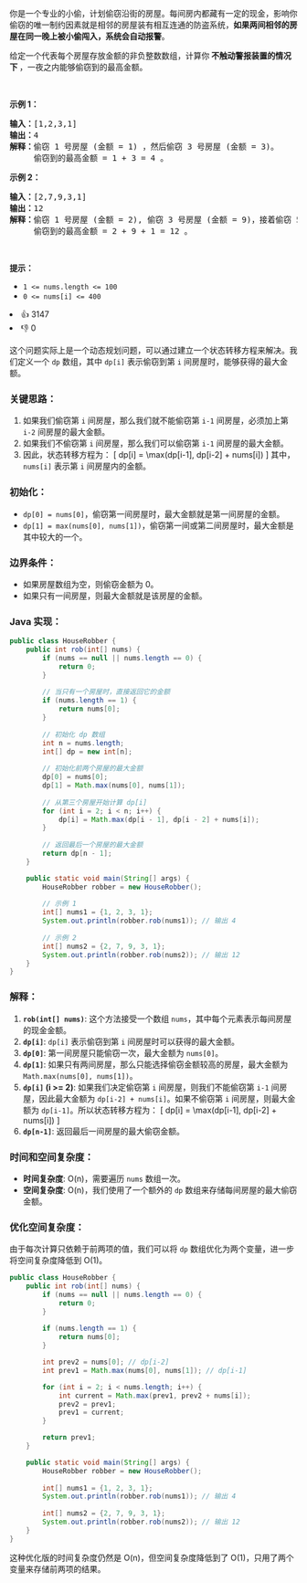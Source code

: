 <p>你是一个专业的小偷，计划偷窃沿街的房屋。每间房内都藏有一定的现金，影响你偷窃的唯一制约因素就是相邻的房屋装有相互连通的防盗系统，<strong>如果两间相邻的房屋在同一晚上被小偷闯入，系统会自动报警</strong>。</p>

<p>给定一个代表每个房屋存放金额的非负整数数组，计算你<strong> 不触动警报装置的情况下 </strong>，一夜之内能够偷窃到的最高金额。</p>

<p>&nbsp;</p>

<p><strong>示例 1：</strong></p>

<pre>
<strong>输入：</strong>[1,2,3,1]
<strong>输出：</strong>4
<strong>解释：</strong>偷窃 1 号房屋 (金额 = 1) ，然后偷窃 3 号房屋 (金额 = 3)。
&nbsp;    偷窃到的最高金额 = 1 + 3 = 4 。</pre>

<p><strong>示例 2：</strong></p>

<pre>
<strong>输入：</strong>[2,7,9,3,1]
<strong>输出：</strong>12
<strong>解释：</strong>偷窃 1 号房屋 (金额 = 2), 偷窃 3 号房屋 (金额 = 9)，接着偷窃 5 号房屋 (金额 = 1)。
&nbsp;    偷窃到的最高金额 = 2 + 9 + 1 = 12 。
</pre>

<p>&nbsp;</p>

<p><strong>提示：</strong></p>

<ul> 
 <li><code>1 &lt;= nums.length &lt;= 100</code></li> 
 <li><code>0 &lt;= nums[i] &lt;= 400</code></li> 
</ul>

<div><li>👍 3147</li><li>👎 0</li></div>

这个问题实际上是一个动态规划问题，可以通过建立一个状态转移方程来解决。我们定义一个 `dp` 数组，其中 `dp[i]` 表示偷窃到第 `i` 间房屋时，能够获得的最大金额。

### 关键思路：
1. 如果我们偷窃第 `i` 间房屋，那么我们就不能偷窃第 `i-1` 间房屋，必须加上第 `i-2` 间房屋的最大金额。
2. 如果我们不偷窃第 `i` 间房屋，那么我们可以偷窃第 `i-1` 间房屋的最大金额。
3. 因此，状态转移方程为：
   \[
   dp[i] = \max(dp[i-1], dp[i-2] + nums[i])
   \]
   其中，`nums[i]` 表示第 `i` 间房屋内的金额。

### 初始化：
- `dp[0] = nums[0]`，偷窃第一间房屋时，最大金额就是第一间房屋的金额。
- `dp[1] = max(nums[0], nums[1])`，偷窃第一间或第二间房屋时，最大金额是其中较大的一个。

### 边界条件：
- 如果房屋数组为空，则偷窃金额为 0。
- 如果只有一间房屋，则最大金额就是该房屋的金额。

### Java 实现：

```java
public class HouseRobber {
    public int rob(int[] nums) {
        if (nums == null || nums.length == 0) {
            return 0;
        }
        
        // 当只有一个房屋时，直接返回它的金额
        if (nums.length == 1) {
            return nums[0];
        }
        
        // 初始化 dp 数组
        int n = nums.length;
        int[] dp = new int[n];
        
        // 初始化前两个房屋的最大金额
        dp[0] = nums[0];
        dp[1] = Math.max(nums[0], nums[1]);
        
        // 从第三个房屋开始计算 dp[i]
        for (int i = 2; i < n; i++) {
            dp[i] = Math.max(dp[i - 1], dp[i - 2] + nums[i]);
        }
        
        // 返回最后一个房屋的最大金额
        return dp[n - 1];
    }

    public static void main(String[] args) {
        HouseRobber robber = new HouseRobber();
        
        // 示例 1
        int[] nums1 = {1, 2, 3, 1};
        System.out.println(robber.rob(nums1)); // 输出 4
        
        // 示例 2
        int[] nums2 = {2, 7, 9, 3, 1};
        System.out.println(robber.rob(nums2)); // 输出 12
    }
}
```

### 解释：
1. **`rob(int[] nums)`**: 这个方法接受一个数组 `nums`，其中每个元素表示每间房屋的现金金额。
2. **`dp[i]`**: `dp[i]` 表示偷窃到第 `i` 间房屋时可以获得的最大金额。
3. **`dp[0]`**: 第一间房屋只能偷窃一次，最大金额为 `nums[0]`。
4. **`dp[1]`**: 如果只有两间房屋，那么只能选择偷窃金额较高的房屋，最大金额为 `Math.max(nums[0], nums[1])`。
5. **`dp[i]` (i >= 2)**: 如果我们决定偷窃第 `i` 间房屋，则我们不能偷窃第 `i-1` 间房屋，因此最大金额为 `dp[i-2] + nums[i]`。如果不偷窃第 `i` 间房屋，则最大金额为 `dp[i-1]`。所以状态转移方程为：
   \[
   dp[i] = \max(dp[i-1], dp[i-2] + nums[i])
   \]
6. **`dp[n-1]`**: 返回最后一间房屋的最大偷窃金额。

### 时间和空间复杂度：
- **时间复杂度**: O(n)，需要遍历 `nums` 数组一次。
- **空间复杂度**: O(n)，我们使用了一个额外的 `dp` 数组来存储每间房屋的最大偷窃金额。

### 优化空间复杂度：
由于每次计算只依赖于前两项的值，我们可以将 `dp` 数组优化为两个变量，进一步将空间复杂度降低到 O(1)。

```java
public class HouseRobber {
    public int rob(int[] nums) {
        if (nums == null || nums.length == 0) {
            return 0;
        }
        
        if (nums.length == 1) {
            return nums[0];
        }

        int prev2 = nums[0]; // dp[i-2]
        int prev1 = Math.max(nums[0], nums[1]); // dp[i-1]

        for (int i = 2; i < nums.length; i++) {
            int current = Math.max(prev1, prev2 + nums[i]);
            prev2 = prev1;
            prev1 = current;
        }

        return prev1;
    }

    public static void main(String[] args) {
        HouseRobber robber = new HouseRobber();
        
        int[] nums1 = {1, 2, 3, 1};
        System.out.println(robber.rob(nums1)); // 输出 4
        
        int[] nums2 = {2, 7, 9, 3, 1};
        System.out.println(robber.rob(nums2)); // 输出 12
    }
}
```

这种优化版的时间复杂度仍然是 O(n)，但空间复杂度降低到了 O(1)，只用了两个变量来存储前两项的结果。